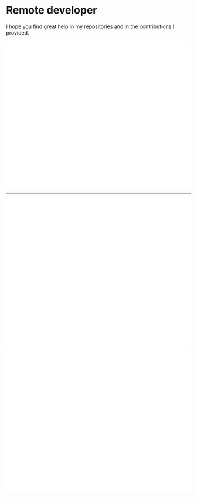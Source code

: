 # Remote developer 

I hope you find great help in my repositories and in the contributions I provided.

![Metrics](/github-metrics.svg)

---
![Metrics](/github-metrics.svg)
[![Metrics](/github-metrics.svg)](#)
